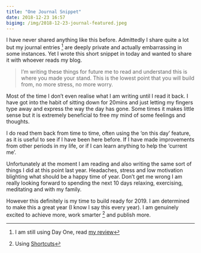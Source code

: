 ```yaml
---
title: "One Journal Snippet"
date: 2018-12-23 16:57
bigimg: /img/2018-12-23-journal-featured.jpeg
---
```

I have never shared anything like this before. Admittedly I share quite a lot but my journal entries [^1] are deeply private and actually embarrassing in some instances. Yet I wrote this short snippet in today and wanted to share it with whoever reads my blog. 

> I’m writing these things for future me to read and understand this is where you made your stand. This is the lowest point that you will build from, no more stress, no more worry.

Most of the time I don’t even realise what I am writing until I read it back. I have got into the habit of sitting down for 20mins and just letting my fingers type away and express the way the day has gone. Some times it makes little sense but it is extremely beneficial to free my mind of some feelings and thoughts.

I do read them back from time to time, often using the ‘on this day’ feature, as it is useful to see if I have been here before. If I have made improvements from other periods in my life, or if I can learn anything to help the ‘current me’.

Unfortunately at the moment I am reading and also writing the same sort of things I did at this point last year. Headaches, stress and low motivation blighting what should be a happy time of year. Don’t get me wrong I am really looking forward to spending the next 10 days relaxing, exercising, meditating and with my family.

However this definitely is my time to build ready for 2019. I am determined to make this a great year (I know I say this every year). I am genuinely excited to achieve more, work smarter [^2] and publish more.

[^1]: I am still using Day One, read [my review](https://gr36.com/2017-12-20-day-one-review/)
[^2]: Using [Shortcuts](https://gr36.com/workflow)